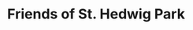 ---
title: Friends of St. Hedwig Park
hero:
  image: /images/olivia-bauso-801218-unsplash.jpg
  overlay: 'blue'
  title: 'Friends of St. Hedwig Park'
  text: 'A neighborhood reimagined through collaboration'
  alignment: 'left'
text_section:
  text: THE ST. HEDWIG PARK PROJECT IS AN OPPORTUNITY TO ENHANCE SOCIAL, ECONOMIC, AND RECREATIONAL ACTIVITY IN SOUTHWEST DETROIT. ALONGSIDE AN ENTHUSIASTIC GROUP OF NEIGHBORS, COACHES, YOUTH GROUPS, TEACHERS, AND STUDENTS, WE ARE COMMITTED TO REBUILDING AND SUSTAINING THE PARK. SITE PLANS HAVE BEEN DEVELOPED BY KRAEMER DESIGN GROUP TO FURTHER THE PARK’S LEGACY AND MAKE IT A POINT OF PRIDE FOR THE SURROUNDING NEIGHBORHOODS.
list_section: 
seo_description: "friends of st. hedwig"
metatitle: "Friends of St. Hedwig"
---